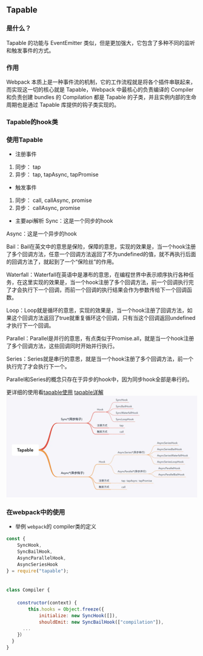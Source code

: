 ## Tapable
### 是什么？
Tapable 的功能与 EventEmitter 类似，但是更加强大，它包含了多种不同的监听和触发事件的方式。

### 作用
Webpack 本质上是一种事件流的机制，它的工作流程就是将各个插件串联起来，而实现这一切的核心就是 Tapable，Webpack 中最核心的负责编译的 Compiler 和负责创建 bundles 的 Compilation 都是 Tapable 的子类，并且实例内部的生命周期也是通过 Tapable 库提供的钩子类实现的。

### Tapable的hook类

### 使用Tapable
- 注册事件
1. 同步： tap
2. 异步： tap, tapAsync, tapPromise
- 触发事件
1. 同步： call, callAsync, promise
2. 异步： callAsync, promise
- 主要api解析
Sync：这是一个同步的hook

Async：这是一个异步的hook

Bail：Bail在英文中的意思是保险，保障的意思，实现的效果是，当一个hook注册了多个回调方法，任意一个回调方法返回了不为undefined的值，就不再执行后面的回调方法了，就起到了一个“保险丝”的作用。

Waterfall：Waterfall在英语中是瀑布的意思，在编程世界中表示顺序执行各种任务，在这里实现的效果是，当一个hook注册了多个回调方法，前一个回调执行完了才会执行下一个回调，而前一个回调的执行结果会作为参数传给下一个回调函数。

Loop：Loop就是循环的意思，实现的效果是，当一个hook注册了回调方法，如果这个回调方法返回了true就重复循环这个回调，只有当这个回调返回undefined才执行下一个回调。

Parallel：Parallel是并行的意思，有点类似于Promise.all，就是当一个hook注册了多个回调方法，这些回调同时开始并行执行。

Series：Series就是串行的意思，就是当一个hook注册了多个回调方法，前一个执行完了才会执行下一个。

Parallel和Series的概念只存在于异步的hook中，因为同步hook全部是串行的。

更详细的使用看[tapable使用](https://zhuanlan.zhihu.com/p/100974318)
[tapable详解](https://www.cnblogs.com/dennisj/p/14538668.html)
![1234](./assets/tapable.jpg)
### 在webpack中的使用
- 举例 `webpack`的 compiler类的定义
```js
const {
	SyncHook,
	SyncBailHook,
	AsyncParallelHook,
	AsyncSeriesHook
} = require("tapable");


class Compiler {

	constructor(context) {
		this.hooks = Object.freeze({
			initialize: new SyncHook([]),
			shouldEmit: new SyncBailHook(["compilation"]),
      ...
    }）
  }
}
```